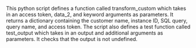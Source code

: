 This python script defines a function called transform_custom which takes in an access token, data_2, and keyword arguments as parameters. It returns a dictionary containing the customer name, instance ID, SQL query, query name, and access token. The script also defines a test function called test_output which takes in an output and additional arguments as parameters. It checks that the output is not undefined.